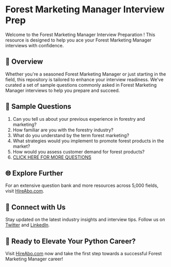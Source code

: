 # Forest Marketing Manager Interview Prep

Welcome to the Forest Marketing Manager Interview Preparation ! This resource is designed to help you ace your Forest Marketing Manager interviews with confidence.

## 🚀 Overview

Whether you're a seasoned Forest Marketing Manager or just starting in the field, this repository is tailored to enhance your interview readiness. We've curated a set of sample questions commonly asked in Forest Marketing Manager interviews to help you prepare and succeed.

## 📝 Sample Questions

1. Can you tell us about your previous experience in forestry and marketing?
2. How familiar are you with the forestry industry?
3. What do you understand by the term forest marketing?
4. What strategies would you implement to promote forest products in the market?
5. How would you assess customer demand for forest products?
6. [CLICK HERE FOR MORE QUESTIONS](https://hireabo.com/job/10_2_42/Forest%20Marketing%20Manager)

## 🌐 Explore Further

For an extensive question bank and more resources across 5,000 fields, visit [HireAbo.com](https://www.hireabo.com).

## 📱 Connect with Us

Stay updated on the latest industry insights and interview tips. Follow us on [Twitter](https://twitter.com/hireabo) and [LinkedIn](https://www.linkedin.com/in/hire-abo-3609972a8/).

## 🚀 Ready to Elevate Your Python Career?

Visit [HireAbo.com](https://www.hireabo.com) now and take the first step towards a successful Forest Marketing Manager career!